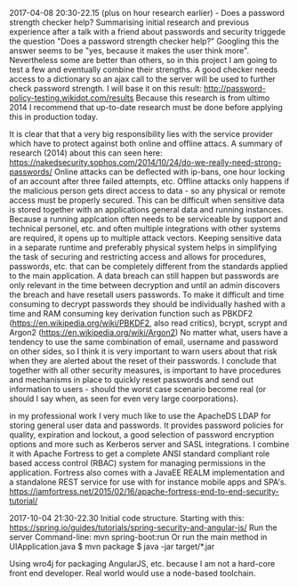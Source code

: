 2017-04-08 20:30-22.15 (plus on hour research earlier) - Does a password strength checker help? 
Summarising initial research and previous experience after a talk with a friend about passwords and security triggede the question
"Does a password strength checker help?"
Googling this the answer seems to be "yes, because it makes the user think more". Nevertheless some are better than others,
so in this project I am going to test a few and eventually combine their strengths. A good checker needs access to a 
dictionary so an ajax call to the server will be used to further check password strength.
I will base it on this result: http://password-policy-testing.wikidot.com/results
Because this research is from ultimo 2014 I recommend that up-to-date research must be done before applying this 
in production today.

It is clear that that a very big responsibility lies with the service provider which have to protect against both 
online and offline attacs.
A summary of research (2014) about this can seen here: 
https://nakedsecurity.sophos.com/2014/10/24/do-we-really-need-strong-passwords/
Online attacks can be deflected with ip-bans, one hour locking of an account after three failed attempts, etc.
Offline attacks only happens if the malicious person gets direct access to data - so any physical or remote access must be
properly secured. This can be difficult when sensitive data is stored together with an applications general 
data and running instances. Because a running applcation often needs to be serviceable by support and technical personel, etc. 
and often multiple integrations with other systems are required, it opens up to multiple attack vectors. Keeping sensitive
data in a separate runtime and preferably physical system helps in simplifying the task of securing and restricting access
and allows for procedures, passwords, etc. that can be completely different from the standards applied to the
main application.
A data breach can still happen but passwords are only relevant in the time between decryption and until an admin discovers the 
breach and have resetall users passwords. To make it difficult and time consuming to decrypt passwords they should be 
individually hashed with a time and RAM consuming key derivation function such as PBKDF2 
(https://en.wikipedia.org/wiki/PBKDF2, also read critics), 
bcrypt, scrypt and Argon2 (https://en.wikipedia.org/wiki/Argon2)
No matter what, users have a tendency to use the same combination of email, username and password on other sides, so I think
it is very important to warn users about that risk when they are alerted about the reset of their passwords. I conclude that
together with all other security measures, is important to have procedures and mechanisms in place to quickly reset 
passwords and send out information to users - should the worst case scenario become real 
(or should I say when, as seen for even very large coorporations).

in my professional work I very much like to use the ApacheDS LDAP for storing general user data and passwords. It provides
password policies for quality, expiration and lockout, a good selection of password encryption options and more such 
as Kerberos server and SASL integrations. I combine it with Apache Fortress to get a complete ANSI standard compliant 
role based access control (RBAC) system for managing permissions in the application. Fortress also comes with a JavaEE REALM
implementation and a standalone REST service for use with for instance mobile apps and SPA's.
https://iamfortress.net/2015/02/16/apache-fortress-end-to-end-security-tutorial/


2017-10-04 21:30-22.30
Initial code structure. 
Starting with this: https://spring.io/guides/tutorials/spring-security-and-angular-js/
Run the server Command-line: mvn spring-boot:run
Or run the main method in UIApplication.java
$ mvn package
$ java -jar target/*.jar

Using wro4j for packaging AngularJS, etc. because I am not a hard-core front end developer. Real world would use a node-based toolchain.


